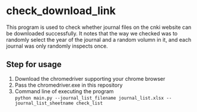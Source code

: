 # check_download_link
This program is used to check whether journal files on the cnki website can be downloaded successfully. It notes that the way we checked was to randomly select the year of the journal and a random volumn in it, and each journal was only randomly inspects once.

## Step for usage
1. Download the chromedriver supporting your chrome browser
2. Pass the chromedriver.exe in this repository
3. Command line of executing the program<br>`python main.py --journal_list_filename journal_list.xlsx --journal_list_sheetname check_list`
